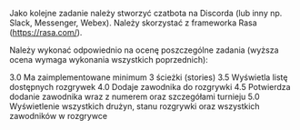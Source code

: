 Jako kolejne zadanie należy stworzyć czatbota na Discorda (lub inny
np. Slack, Messenger, Webex). Należy skorzystać z frameworka Rasa
(https://rasa.com/).

Należy wykonać odpowiednio na ocenę poszczególne zadania (wyższa ocena
wymaga wykonania wszystkich poprzednich):

3.0 Ma zaimplementowane minimum 3 ścieżki (stories)
3.5 Wyświetla listę dostępnych rozgrywek
4.0 Dodaje zawodnika do rozgrywki
4.5 Potwierdza dodanie zawodnika wraz z numerem oraz szczegółami
turnieju
5.0 Wyświetlenie wszystkich drużyn, stanu rozgrywki oraz wszystkich
zawodników w rozgrywce
